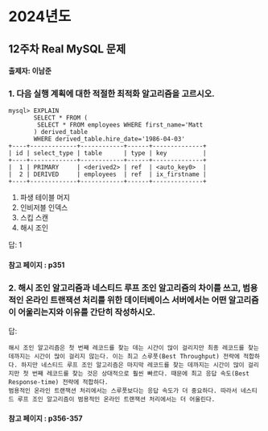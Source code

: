 # 2024년도
## 12주차 Real MySQL 문제
#### 출제자: 이남준

### 1. 다음 실행 계획에 대한 적절한 최적화 알고리즘을 고르시오.
```
mysql> EXPLAIN
       SELECT * FROM (
        SELECT * FROM employees WHERE first_name='Matt
       ) derived_table
       WHERE derived_table.hire_date='1986-04-03'
+----+-------------+------------+------+--------------+
| id | select_type | table      | type | key          |
+----+-------------+------------+------+--------------+
|  1 | PRIMARY     | <derived2> | ref  | <auto_key0>  |
|  2 | DERIVED     | employees  | ref  | ix_firstname |
+----+-------------+------------+------+--------------+
```
1. 파생 테이블 머지
2. 인비저블 인덱스
3. 스킵 스캔
4. 해시 조인

답: 1

#### 참고 페이지 : p351


### 2. 해시 조인 알고리즘과 네스티드 루프 조인 알고리즘의 차이를 쓰고, 범용적인 온라인 트랜잭션 처리를 위한 데이터베이스 서버에서는 어떤 알고리즘이 어울리는지와 이유를 간단히 작성하시오.

답: 
```
해시 조인 알고리즘은 첫 번째 레코드를 찾는 데는 시간이 많이 걸리지만 최종 레코드를 찾는 데까지는 시간이 많이 걸리지 않는다. 이는 최고 스루풋(Best Throughput) 전략에 적합하다. 하지만 네스티드 루프 조인 알고리즘은 마지막 레코드를 찾는 데까지는 시간이 많이 걸리지만 첫 번째 레코드를 찾는 것은 상대적으로 훨씬 빠르다. 때문에 최고 응답 속도(Best Response-time) 전략에 적합하다.
범용적인 온라인 트랜잭션 처리에서는 스루풋보다는 응답 속도가 더 중요하다. 따라서 네스티드 루프 조인 알고리즘이 범용적인 온라인 트랜잭션 처리에서는 더 어울린다.
```

#### 참고 페이지 : p356-357